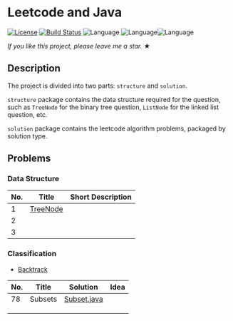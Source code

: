 # Leetcode and Java

[![License](https://img.shields.io/badge/license-Apache_2.0-blue.svg)](LICENSE.md) [![Build Status](https://travis-ci.org/fishercoder1534/Leetcode.svg?branch=master)](https://travis-ci.org/fishercoder1534/Leetcode) ![Language](https://img.shields.io/badge/language-Java-blue.svg) ![Language](https://img.shields.io/badge/Leetcode-blue.svg)![Language](https://img.shields.io/badge/Algorithm-blue.svg)

_If you like this project, please leave me a star._ &#9733;

## Description
The project is divided into two parts: `structure` and `solution`.

`structure` package contains the data structure required for the question, such as `TreeNode` for the binary tree question, `ListNode` for the linked list question, etc.

`solution` package contains the leetcode algorithm problems, packaged by solution type.



## Problems

### Data Structure

| No.  | Title                                             | Short Description |
| ---- | ------------------------------------------------- | ----------------- |
| 1    | [TreeNode](/src/leetcode/structure/ListNode.java) |                   |
| 2    |                                                   |                   |
| 3    |                                                   |                   |





### Classification

- [Backtrack](/src/leetcode/solution/ListNode.java)

| No.  | Title   | Solution                                                    | Idea |
| ---- | ------- | ----------------------------------------------------------- | ---- |
| 78   | Subsets | [Subset.java](/src/leetcode/solution/backtrack/Subset.java) |      |
|      |         |                                                             |      |
|      |         |                                                             |      |
|      |         |                                                             |      |

